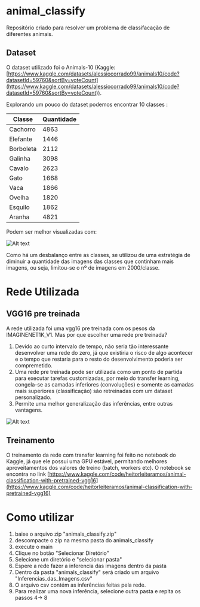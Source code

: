 # animal_classify
Repositório criado para resolver um problema de classifacação de diferentes animais.

## Dataset
O dataset utilizado foi o Animals-10 (Kaggle: [https://www.kaggle.com/datasets/alessiocorrado99/animals10/code?datasetId=59760&sortBy=voteCount](https://www.kaggle.com/datasets/alessiocorrado99/animals10/code?datasetId=59760&sortBy=voteCount)).

Explorando um pouco do dataset podemos encontrar 10 classes :

| Classe    | Quantidade |
|-----------|------------|
| Cachorro  | 4863       |
| Elefante  | 1446       |
| Borboleta | 2112       |
| Galinha   | 3098       |
| Cavalo    | 2623       |
| Gato      | 1668       |
| Vaca      | 1866       |
| Ovelha    | 1820       |
| Esquilo   | 1862       |
| Aranha    | 4821       |

Podem ser melhor visualizadas com:

![Alt text](/animal_classify/assets/image.png)


Como há um desbalanço entre as classes, se utilizou de uma estratégia de diminuir a quantidade das imagens das classes que continham mais imagens, ou seja, limitou-se o nº de imagens em 2000/classe.

# Rede Utilizada
## VGG16 pre treinada
A rede utilizada foi uma vgg16 pre treinada com os pesos da IMAGINENET1K_V1. Mas por que escolher uma rede pre treinada?
1) Devido ao curto intervalo de tempo, não seria tão interessante desenvolver uma rede do zero, já que existiria o risco de algo acontecer e o tempo que restaria para o resto do desenvolvimento poderia ser compremetido.
2) Uma rede pre treinada pode ser utilizada como um ponto de partida para executar tarefas customizadas, por meio do transfer learning, congela-se as camadas inferiores (convoluções) e somente as camadas mais superiores (classificação) são retreinadas com um dataset personalizado.
3) Permite uma melhor generalização das inferências, entre outras vantagens.

![Alt text](/animal_classify/assets/image-1.png)

## Treinamento
O treinamento da rede com transfer learning foi feito no notebook do Kaggle, já que ele possui uma GPU estável, permitando melhores aproveitamentos dos valores de treino (batch, workers etc). 
O notebook se encontra no link [https://www.kaggle.com/code/heitorleiteramos/animal-classification-with-pretrained-vgg16](https://www.kaggle.com/code/heitorleiteramos/animal-classification-with-pretrained-vgg16)


# Como utilizar
1) baixe o arquivo zip "animals_classify.zip"
2) descompacte o zip na mesma pasta do animals_classify
3) execute o main
4) Clique no botão "Selecionar Diretório"
5) Selecione um diretório e "selecionar pasta"
6) Espere a rede fazer a inferencia das imagens dentro da pasta
7) Dentro da pasta "animals_classify" será criado um arquivo "Inferencias_das_Imagens.csv"
8) O arquivo csv contém as inferências feitas pela rede.
9) Para realizar uma nova inferência, selecione outra pasta e repita os passos 4-> 8